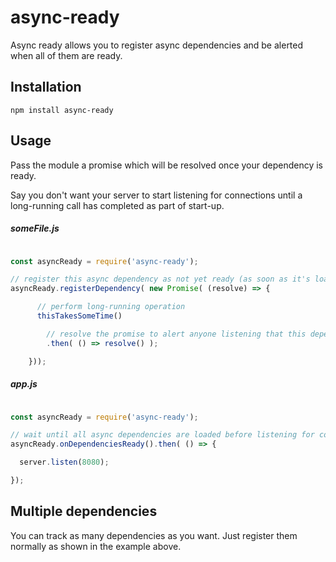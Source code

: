 # async-ready

Async ready allows you to register async dependencies and be alerted when all of them are ready.

## Installation

`npm install async-ready`


## Usage

Pass the module a promise which will be resolved once your dependency is ready.

Say you don't want your server to start listening for connections until a long-running call has completed as part of start-up.

##### someFile.js

```javascript

const asyncReady = require('async-ready');

// register this async dependency as not yet ready (as soon as it's loaded into memory)
asyncReady.registerDependency( new Promise( (resolve) => {

      // perform long-running operation
      thisTakesSomeTime()

        // resolve the promise to alert anyone listening that this dependency is ready
        .then( () => resolve() );

    }));

```

##### app.js

```javascript

const asyncReady = require('async-ready');

// wait until all async dependencies are loaded before listening for connections
asyncReady.onDependenciesReady().then( () => {

  server.listen(8080);

});

```

## Multiple dependencies

You can track as many dependencies as you want.  Just register them normally as shown in the example above.
